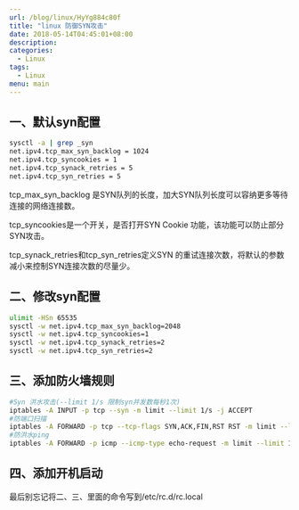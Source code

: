 ```yaml
---
url: /blog/linux/HyYg884c80f
title: "linux 防御SYN攻击"
date: 2018-05-14T04:45:01+08:00
description:
categories:
  - Linux
tags:
  - Linux
menu: main
---
```



## 一、默认syn配置

```bash
sysctl -a | grep _syn
net.ipv4.tcp_max_syn_backlog = 1024
net.ipv4.tcp_syncookies = 1
net.ipv4.tcp_synack_retries = 5
net.ipv4.tcp_syn_retries = 5

```

tcp_max_syn_backlog 是SYN队列的长度，加大SYN队列长度可以容纳更多等待连接的网络连接数。

tcp_syncookies是一个开关，是否打开SYN Cookie 功能，该功能可以防止部分SYN攻击。

tcp_synack_retries和tcp_syn_retries定义SYN 的重试连接次数，将默认的参数减小来控制SYN连接次数的尽量少。

## 二、修改syn配置

```bash
ulimit -HSn 65535
sysctl -w net.ipv4.tcp_max_syn_backlog=2048
sysctl -w net.ipv4.tcp_syncookies=1
sysctl -w net.ipv4.tcp_synack_retries=2
sysctl -w net.ipv4.tcp_syn_retries=2

```

## 三、添加防火墙规则

```bash
#Syn 洪水攻击(--limit 1/s 限制syn并发数每秒1次)
iptables -A INPUT -p tcp --syn -m limit --limit 1/s -j ACCEPT
#防端口扫描
iptables -A FORWARD -p tcp --tcp-flags SYN,ACK,FIN,RST RST -m limit --limit 1/s -j ACCEPT
#防洪水ping
iptables -A FORWARD -p icmp --icmp-type echo-request -m limit --limit 1/s -j ACCEPT

```

## 四、添加开机启动

最后别忘记将二、三、里面的命令写到/etc/rc.d/rc.local